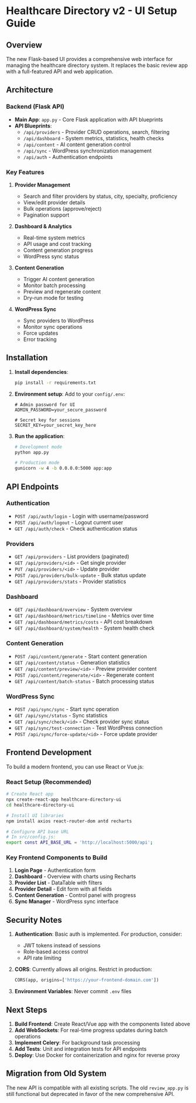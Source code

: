 # Healthcare Directory v2 - UI Setup Guide

## Overview

The new Flask-based UI provides a comprehensive web interface for managing the healthcare directory system. It replaces the basic review app with a full-featured API and web application.

## Architecture

### Backend (Flask API)
- **Main App**: `app.py` - Core Flask application with API blueprints
- **API Blueprints**:
  - `/api/providers` - Provider CRUD operations, search, filtering
  - `/api/dashboard` - System metrics, statistics, health checks
  - `/api/content` - AI content generation control
  - `/api/sync` - WordPress synchronization management
  - `/api/auth` - Authentication endpoints

### Key Features
1. **Provider Management**
   - Search and filter providers by status, city, specialty, proficiency
   - View/edit provider details
   - Bulk operations (approve/reject)
   - Pagination support

2. **Dashboard & Analytics**
   - Real-time system metrics
   - API usage and cost tracking
   - Content generation progress
   - WordPress sync status

3. **Content Generation**
   - Trigger AI content generation
   - Monitor batch processing
   - Preview and regenerate content
   - Dry-run mode for testing

4. **WordPress Sync**
   - Sync providers to WordPress
   - Monitor sync operations
   - Force updates
   - Error tracking

## Installation

1. **Install dependencies**:
   ```bash
   pip install -r requirements.txt
   ```

2. **Environment setup**:
   Add to your `config/.env`:
   ```
   # Admin password for UI
   ADMIN_PASSWORD=your_secure_password
   
   # Secret key for sessions
   SECRET_KEY=your_secret_key_here
   ```

3. **Run the application**:
   ```bash
   # Development mode
   python app.py
   
   # Production mode
   gunicorn -w 4 -b 0.0.0.0:5000 app:app
   ```

## API Endpoints

### Authentication
- `POST /api/auth/login` - Login with username/password
- `POST /api/auth/logout` - Logout current user
- `GET /api/auth/check` - Check authentication status

### Providers
- `GET /api/providers` - List providers (paginated)
- `GET /api/providers/<id>` - Get single provider
- `PUT /api/providers/<id>` - Update provider
- `POST /api/providers/bulk-update` - Bulk status update
- `GET /api/providers/stats` - Provider statistics

### Dashboard
- `GET /api/dashboard/overview` - System overview
- `GET /api/dashboard/metrics/timeline` - Metrics over time
- `GET /api/dashboard/metrics/costs` - API cost breakdown
- `GET /api/dashboard/system/health` - System health check

### Content Generation
- `POST /api/content/generate` - Start content generation
- `GET /api/content/status` - Generation statistics
- `GET /api/content/preview/<id>` - Preview provider content
- `POST /api/content/regenerate/<id>` - Regenerate content
- `GET /api/content/batch-status` - Batch processing status

### WordPress Sync
- `POST /api/sync/sync` - Start sync operation
- `GET /api/sync/status` - Sync statistics
- `GET /api/sync/check/<id>` - Check provider sync status
- `GET /api/sync/test-connection` - Test WordPress connection
- `POST /api/sync/force-update/<id>` - Force update provider

## Frontend Development

To build a modern frontend, you can use React or Vue.js:

### React Setup (Recommended)
```bash
# Create React app
npx create-react-app healthcare-directory-ui
cd healthcare-directory-ui

# Install UI libraries
npm install axios react-router-dom antd recharts

# Configure API base URL
# In src/config.js:
export const API_BASE_URL = 'http://localhost:5000/api';
```

### Key Frontend Components to Build
1. **Login Page** - Authentication form
2. **Dashboard** - Overview with charts using Recharts
3. **Provider List** - DataTable with filters
4. **Provider Detail** - Edit form with all fields
5. **Content Generation** - Control panel with progress
6. **Sync Manager** - WordPress sync interface

## Security Notes

1. **Authentication**: Basic auth is implemented. For production, consider:
   - JWT tokens instead of sessions
   - Role-based access control
   - API rate limiting

2. **CORS**: Currently allows all origins. Restrict in production:
   ```python
   CORS(app, origins=['https://your-frontend-domain.com'])
   ```

3. **Environment Variables**: Never commit `.env` files

## Next Steps

1. **Build Frontend**: Create React/Vue app with the components listed above
2. **Add WebSockets**: For real-time progress updates during batch operations
3. **Implement Celery**: For background task processing
4. **Add Tests**: Unit and integration tests for API endpoints
5. **Deploy**: Use Docker for containerization and nginx for reverse proxy

## Migration from Old System

The new API is compatible with all existing scripts. The old `review_app.py` is still functional but deprecated in favor of the new comprehensive API.